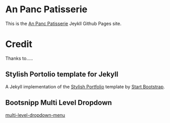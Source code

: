 # An Panc Patisserie

This is the [An Panc Patisserie](http://anpanc.github.io/) Jeykll Github Pages site.


# Credit

Thanks to.....

## Stylish Portolio template for Jekyll

A Jekyll implementation of the [Stylish Portfolio](http://startbootstrap.com/template-overviews/stylish-portfolio/) template by [Start Bootstrap](http://startbootstrap.com/).

## Bootsnipp Multi Level Dropdown

[multi-level-dropdown-menu](http://bootsnipp.com/snippets/featured/multi-level-dropdown-menu-bs3)
